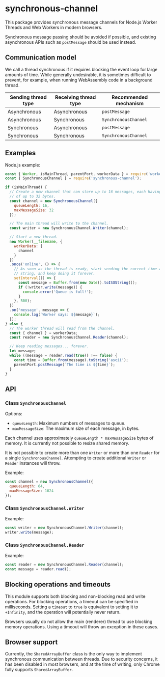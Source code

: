# synchronous-channel

This package provides synchronous message channels for Node.js Worker Threads
and Web Workers in modern browsers.

Synchronous message passing should be avoided if possible, and existing
asynchronous APIs such as `postMessage` should be used instead.

## Communication model

We call a thread synchronous if it requires blocking the event loop for large
amounts of time. While generally undesirable, it is sometimes difficult to
prevent, for example, when running WebAssembly code in a background thread.

| Sending thread type | Receiving thread type | Recommended mechanism |
| ------------------- | --------------------- | --------------------- |
| Asynchronous        | Asynchronous          | `postMessage`         |
| Asynchronous        | Synchronous           | `SynchronousChannel`  |
| Synchronous         | Asynchronous          | `postMessage`         |
| Synchronous         | Synchronous           | `SynchronousChannel`  |

## Examples

Node.js example:

```js
const { Worker, isMainThread, parentPort, workerData } = require('worker_threads');
const { SynchronousChannel } = require('synchronous-channel');

if (isMainThread) {
  // Create a new channel that can store up to 16 messages, each having a size
  // of up to 32 bytes.
  const channel = new SynchronousChannel({
    queueLength: 16,
    maxMessageSize: 32
  });

  // The main thread will write to the channel.
  const writer = new SynchronousChannel.Writer(channel);

  // Start a new thread.
  new Worker(__filename, {
    workerData: {
      channel
    }
  })
  .once('online', () => {
    // As soon as the thread is ready, start sending the current time as a
    // string, and keep doing it forever.
    setInterval(() => {
      const message = Buffer.from(new Date().toISOString());
      if (!writer.write(message)) {
        console.error('Queue is full!');
      }
    }, 500);
  })
  .on('message', message => {
    console.log(`Worker says: ${message}`);
  });
} else {
  // The worker thread will read from the channel.
  const { channel } = workerData;
  const reader = new SynchronousChannel.Reader(channel);

  // Keep reading messages... forever.
  let message;
  while ((message = reader.read(true)) !== false) {
    const time = Buffer.from(message).toString('ascii');
    parentPort.postMessage(`The time is ${time}`);
  }
}
```

## API

### Class `SynchronousChannel`

Options:
- `queueLength`: Maximum numbers of messages to queue.
- `maxMessageSize`: The maximum size of each message, in bytes.

Each channel uses approximately `queueLength * maxMessageSize` bytes of memory.
It is currently not possible to resize shared memory.

It is not possible to create more than one `Writer` or more than one `Reader`
for a single `SynchronousChannel`. Attempting to create additional `Writer` or
`Reader` instances will throw.

Example:

```js
const channel = new SynchronousChannel({
  queueLength: 64,
  maxMessageSize: 1024
});
```

### Class `SynchronousChannel.Writer`

Example:

```js
const writer = new SynchronousChannel.Writer(channel);
writer.write(message);
```

### Class `SynchronousChannel.Reader`

Example:

```js
const reader = new SynchronousChannel.Reader(channel);
const message = reader.read();
```

## Blocking operations and timeouts

This module supports both blocking and non-blocking read and write operations.
For blocking operations, a timeout can be specified in milliseconds. Setting a
`timeout` to `true` is equivalent to setting it to `+Infinity`, and the
operation will potentially never return.

Browsers usually do not allow the main (renderer) thread to use blocking memory
operations. Using a timeout will throw an exception in these cases.

## Browser support

Currently, the `SharedArrayBuffer` class is the only way to implement
synchronous communication between threads. Due to security concerns, it has been
disabled in most browsers, and at the time of writing, only Chrome fully
supports `SharedArrayBuffer`.
